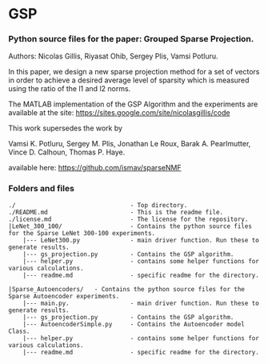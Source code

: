 # GSP

### Python source files for the paper: Grouped Sparse Projection.

Authors: Nicolas Gillis, Riyasat Ohib, Sergey Plis, Vamsi Potluru.

In this paper, we design a new sparse projection method for a set of vectors in order to achieve a desired average level of sparsity which is measured using the ratio of the l1 and l2 norms.

The MATLAB implementation of the GSP Algorithm and the experiments are available at the site:
 https://sites.google.com/site/nicolasgillis/code


This work supersedes the work by 

Vamsi K. Potluru, Sergey M. Plis, Jonathan Le Roux, Barak A. Pearlmutter, Vince D. Calhoun, Thomas P. Haye.

available here: https://github.com/ismav/sparseNMF


### Folders and files
```
./                                - Top directory.
./README.md                       - This is the readme file.
./license.md                      - The license for the repository.
|LeNet_300_100/                   - Contains the python source files for the Sparse LeNet 300-100 experiments.
    |--- LeNet300.py              - main driver function. Run these to generate results.
    |--- gs_projection.py         - Contains the GSP algorithm.
    |--- helper.py                - contains some helper functions for various calculations.
    |--- readme.md                - specific readme for the directory.
    
|Sparse_Autoencoders/   - Contains the python source files for the Sparse Autoencoder experiments.
    |--- main.py.                 - main driver function. Run these to generate results.
    |--- gs_projection.py         - Contains the GSP algorithm.
    |--- AutoencoderSimple.py     - Contains the Autoencoder model Class.
    |--- helper.py                - contains some helper functions for various calculations.
    |--- readme.md                - specific readme for the directory.
    
